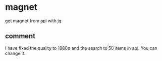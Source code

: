 # magnet
get magnet from api with jq
## comment
I have fixed the quality to 1080p and the search to 50 items in api.
You can change it. 
